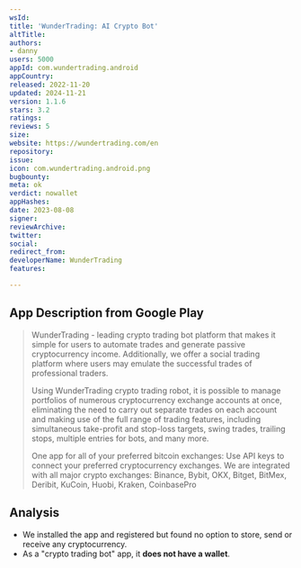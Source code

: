 ```yaml
---
wsId: 
title: 'WunderTrading: AI Crypto Bot'
altTitle: 
authors:
- danny
users: 5000
appId: com.wundertrading.android
appCountry: 
released: 2022-11-20
updated: 2024-11-21
version: 1.1.6
stars: 3.2
ratings: 
reviews: 5
size: 
website: https://wundertrading.com/en
repository: 
issue: 
icon: com.wundertrading.android.png
bugbounty: 
meta: ok
verdict: nowallet
appHashes: 
date: 2023-08-08
signer: 
reviewArchive: 
twitter: 
social: 
redirect_from: 
developerName: WunderTrading
features: 

---
```


## App Description from Google Play

  > WunderTrading - leading crypto trading bot platform that makes it simple for users to automate trades and generate passive cryptocurrency income. Additionally, we offer a social trading platform where users may emulate the successful trades of professional traders.
  >
  > Using WunderTrading crypto trading robot, it is possible to manage portfolios of numerous cryptocurrency exchange accounts at once, eliminating the need to carry out separate trades on each account and making use of the full range of trading features, including simultaneous take-profit and stop-loss targets, swing trades, trailing stops, multiple entries for bots, and many more.
  >
  > One app for all of your preferred bitcoin exchanges: Use API keys to connect your preferred cryptocurrency exchanges. We are integrated with all major crypto exchanges: Binance, Bybit, OKX, Bitget, BitMex, Deribit, KuCoin, Huobi, Kraken, CoinbasePro

## Analysis 

- We installed the app and registered but found no option to store, send or receive any cryptocurrency. 
- As a "crypto trading bot" app, it **does not have a wallet**.
